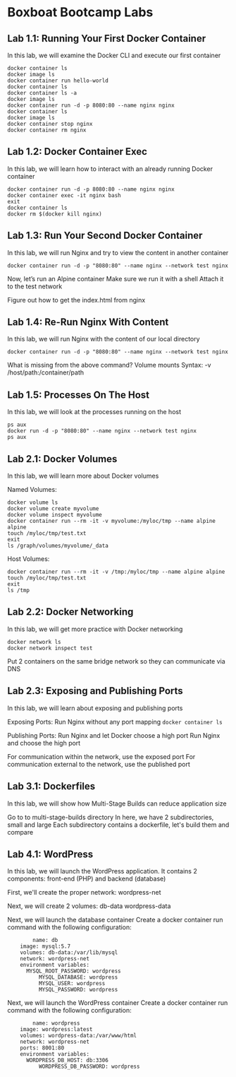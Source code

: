 Boxboat Bootcamp Labs
=====================

Lab 1.1: Running Your First Docker Container
--------------------------------------------

In this lab, we will examine the Docker CLI and execute our first container

```
docker container ls
docker image ls
docker container run hello-world
docker container ls
docker container ls -a
docker image ls
docker container run -d -p 8080:80 --name nginx nginx
docker container ls
docker image ls
docker container stop nginx
docker container rm nginx
```

Lab 1.2: Docker Container Exec
------------------------------

In this lab, we will learn how to interact with an already running Docker container

```
docker container run -d -p 8080:80 --name nginx nginx
docker container exec -it nginx bash
exit
docker container ls
docker rm $(docker kill nginx)
```

Lab 1.3: Run Your Second Docker Container
-----------------------------------------

In this lab, we will run Nginx and try to view the content in another container

`docker container run -d -p "8080:80" --name nginx --network test nginx`

Now, let’s run an Alpine container
Make sure we run it with a shell
Attach it to the test network

Figure out how to get the index.html from nginx

Lab 1.4: Re-Run Nginx With Content
----------------------------------

In this lab, we will run Nginx with the content of our local directory

`docker container run -d -p "8080:80" --name nginx --network test nginx`

What is missing from the above command? Volume mounts
Syntax: -v  /host/path:/container/path

Lab 1.5: Processes On The Host
------------------------------

In this lab, we will look at the processes running on the host

```
ps aux
docker run -d -p "8080:80" --name nginx --network test nginx
ps aux
```

Lab 2.1: Docker Volumes
-----------------------

In this lab, we will learn more about Docker volumes

Named Volumes:

```
docker volume ls
docker volume create myvolume
docker volume inspect myvolume
docker container run --rm -it -v myvolume:/myloc/tmp --name alpine alpine
touch /myloc/tmp/test.txt
exit
ls /graph/volumes/myvolume/_data
```

Host Volumes:

```
docker container run --rm -it -v /tmp:/myloc/tmp --name alpine alpine
touch /myloc/tmp/test.txt
exit
ls /tmp
```

Lab 2.2: Docker Networking
--------------------------

In this lab, we will get more practice with Docker networking

```
docker network ls
docker network inspect test
```

Put 2 containers on the same bridge network so they can communicate via DNS

Lab 2.3: Exposing and Publishing Ports
--------------------------------------

In this lab, we will learn about exposing and publishing ports

Exposing Ports:
Run Nginx without any port mapping
`docker container ls`

Publishing Ports:
Run Nginx and let Docker choose a high port
Run Nginx and choose the high port

For communication within the network, use the exposed port
For communication external to the network, use the published port

Lab 3.1: Dockerfiles
--------------------

In this lab, we will show how Multi-Stage Builds can reduce application size

Go to to multi-stage-builds directory
In here, we have 2 subdirectories, small and large
Each subdirectory contains a dockerfile, let's build them and compare

Lab 4.1: WordPress
------------------

In this lab, we will launch the WordPress application.
It contains 2 components: front-end (PHP) and backend (database)

First, we'll create the proper network: 
	wordpress-net

Next, we will create 2 volumes:
	db-data
	wordpress-data

Next, we will launch the database container	
Create a docker container run command with the following configuration:
```
        name: db
	image: mysql:5.7
	volumes: db-data:/var/lib/mysql
	network: wordpress-net
	environment variables:
	  MYSQL_ROOT_PASSWORD: wordpress
      	  MYSQL_DATABASE: wordpress
      	  MYSQL_USER: wordpress
      	  MYSQL_PASSWORD: wordpress
```	

Next, we will launch the WordPress container
Create a docker container run command with the following configuration:
```
        name: wordpress
	image: wordpress:latest
	volumes: wordpress-data:/var/www/html
	network: wordpress-net
	ports: 8001:80
	environment variables:
	  WORDPRESS_DB_HOST: db:3306
      	  WORDPRESS_DB_PASSWORD: wordpress
```
